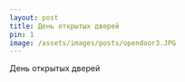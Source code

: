 ```yaml
---
layout: post
title: День открытых дверей	
pin: 1
image: /assets/images/posts/opendoor3.JPG
---
```


День открытых дверей	